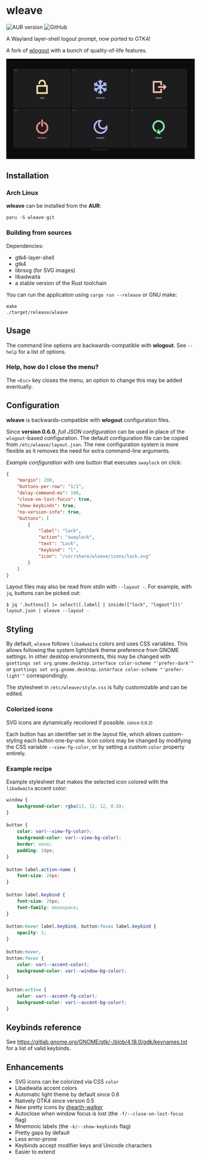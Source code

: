 # wleave

![AUR version](https://img.shields.io/aur/version/wleave-git)
![GitHub](https://img.shields.io/github/license/AMNatty/wleave)

A Wayland layer-shell logout prompt, now ported to GTK4!

A fork of [wlogout](https://github.com/ArtsyMacaw/wlogout) with a bunch of quality-of-life features.

![The default Wleave menu look](/example.png)

## Installation

### Arch Linux

**wleave** can be installed from the **AUR**:

```shell
paru -S wleave-git
```

### Building from sources

Dependencies:

- gtk4-layer-shell
- gtk4
- librsvg (for SVG images)
- libadwaita
- a stable version of the Rust toolchain

You can run the application using `cargo run --release` or GNU make:

```shell
make
./target/release/wleave
```

## Usage

The command line options are backwards-compatible with **wlogout**.
See `--help` for a list of options.

### Help, how do I close the menu?

The `<Esc>` key closes the menu, an option to change this may be added eventually.

## Configuration

**wleave** is backwards-compatible with **wlogout** configuration files.

Since **version 0.6.0**, *full JSON configuration* can be used in place of the `wlogout`-based
configuration. The default configuration file can be copied from `/etc/wleave/layout.json`.
The new configuration system is more flexible as it removes the need for extra command-line
arguments.

*Example configuration* with one button that executes `swaylock` on click:

```json
{
    "margin": 200,
    "buttons-per-row": "1/1",
    "delay-command-ms": 100,
    "close-on-lost-focus": true,
    "show-keybinds": true,
    "no-version-info": true,
    "buttons": [
        {
            "label": "lock",
            "action": "swaylock",
            "text": "Lock",
            "keybind": "l",
            "icon": "/usr/share/wleave/icons/lock.svg"
        }
    ]
}
```

Layout files may also be read from *stdin* with `--layout -`.
For example, with `jq`, buttons can be picked out:

```shell
$ jq '.buttons[] |= select([.label] | inside(["lock", "logout"]))' layout.json | wleave --layout -
```

## Styling

By default, `wleave` follows `libadwaita` colors and uses CSS variables.
This allows following the system light/dark theme preference from GNOME settings.
In other desktop environments, this may be changed with
`gsettings set org.gnome.desktop.interface color-scheme "'prefer-dark'"` or
`gsettings set org.gnome.desktop.interface color-scheme "'prefer-light'"` correspondingly.

The stylesheet in `/etc/wleave/style.css` is fully customizable and can be edited.

### Colorized icons

SVG icons are dynamically recolored if possible. <small>(since 0.6.2)</small>

Each button has an identifier set in the layout file, which allows custom-styling each button
one-by-one. Icon colors may be changed by modifying the CSS variable `--view-fg-color`,
or by setting a custom `color` property entirely.

### Example recipe

Example stylesheet that makes the selected icon colored with the `libadwaita` accent color:

```css
window {
    background-color: rgba(12, 12, 12, 0.8);
}

button {
    color: var(--view-fg-color);
    background-color: var(--view-bg-color);
    border: none;
    padding: 10px;
}

button label.action-name {
    font-size: 24px;
}

button label.keybind {
    font-size: 20px;
    font-family: monospace;
}

button:hover label.keybind, button:focus label.keybind {
    opacity: 1;
}

button:hover,
button:focus {
    color: var(--accent-color);
    background-color: var(--window-bg-color);
}

button:active {
    color: var(--accent-fg-color);
    background-color: var(--accent-bg-color);
}

```

## Keybinds reference

See <https://gitlab.gnome.org/GNOME/gtk/-/blob/4.18.0/gdk/keynames.txt> for a list of valid keybinds.

## Enhancements

- SVG icons can be colorized via CSS `color`
- Libadwaita accent colors
- Automatic light theme by default since 0.6
- Natively GTK4 since version 0.5
- New pretty icons by [@earth-walker](https://github.com/earth-walker)
- Autoclose when window focus is lost (the `-f/--close-on-lost-focus` flag)
- Mnemonic labels (the `-k/--show-keybinds` flag)
- Pretty gaps by default
- Less error-prone
- Keybinds accept modifier keys and Unicode characters
- Easier to extend

